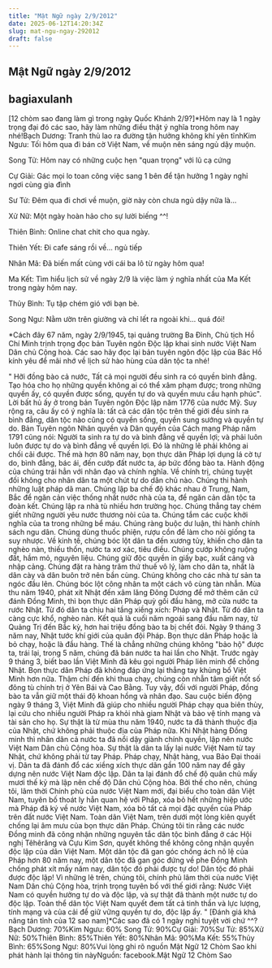```yaml
---
title: "Mật Ngữ ngày 2/9/2012"
date: 2025-06-12T14:20:34Z
slug: mat-ngu-ngay-292012
draft: false
---
```


## Mật Ngữ ngày 2/9/2012

## bagiaxulanh

[12 chòm sao đang làm gì trong ngày Quốc Khánh 2/9?]*Hôm nay là 1 ngày trọng đại đó các sao, hãy làm những điều thật ý nghĩa trong hôm nay nhé!Bạch Dương: Tranh thủ lao ra đường tận hưởng không khí yên tĩnhKim Ngưu: Tối hôm qua đi bán cờ Việt Nam, về muộn nên sáng ngủ dậy muộn.
 
Song Tử: Hôm nay có những cuộc hẹn "quan trọng" với lũ cạ cứng
 
Cự Giải: Gác mọi lo toan công việc sang 1 bên để tận hưởng 1 ngày nghỉ ngơi cùng gia đình
 
Sư Tử: Đêm qua đi chơi về muộn, giờ này còn chưa ngủ dậy nữa là...
 
Xử Nữ: Một ngày hoàn hảo cho sự lười biếng ^^!
 
Thiên Bình: Online chat chit cho qua ngày.
 
Thiên Yết: Đi cafe sáng rồi về... ngủ tiếp
 
Nhân Mã: Đã biến mất cùng với cái ba lô từ ngày hôm qua!
 
Ma Kết: Tìm hiểu lịch sử về ngày 2/9 là việc làm ý nghĩa nhất của Ma Kết trong ngày hôm nay.
 
Thủy Bình: Tụ tập chém gió với bạn bè.
 
Song Ngư: Nằm ườn trên giường và chỉ lết ra ngoài khi... quá đói!
 
*Cách đây 67 năm, ngày 2/9/1945, tại quảng trường Ba Đình, Chủ tịch Hồ Chí Minh trịnh trọng đọc bản Tuyên ngôn Độc lập khai sinh nước Việt Nam Dân chủ Cộng hoà. Các sao hãy đọc lại bản tuyên ngôn độc lập của Bác Hồ kính yêu để mãi nhớ về lịch sử hào hùng của dân tộc ta nhé!
 
 
" Hỡi đồng bào cả nước,
Tất cả mọi người đều sinh ra có quyền bình đẳng. Tạo hóa cho họ những quyền không ai có thể xâm phạm được; trong những quyền ấy, có quyền được sống, quyền tự do và quyền mưu cầu hạnh phúc".
Lời bất hủ ấy ở trong bản Tuyên ngôn Độc lập năm 1776 của nước Mỹ. Suy rộng ra, câu ấy có ý nghĩa là: tất cả các dân tộc trên thế giới đều sinh ra bình đẳng, dân tộc nào cũng có quyền sống, quyền sung sướng và quyền tự do.
Bản Tuyên ngôn Nhân quyền và Dân quyền của Cách mạng Pháp năm 1791 cũng nói: Người ta sinh ra tự do và bình đẳng về quyền lợi; và phải luôn luôn được tự do và bình đẳng về quyền lợi.
Đó là những lẽ phải không ai chối cãi được.
Thế mà hơn 80 năm nay, bọn thực dân Pháp lợi dụng lá cờ tự do, bình đẳng, bác ái, đến cướp đất nước ta, áp bức đồng bào ta. Hành động của chúng trái hẳn với nhân đạo và chính nghĩa.
Về chính trị, chúng tuyệt đối không cho nhân dân ta một chút tự do dân chủ nào.
Chúng thi hành những luật pháp dã man. Chúng lập ba chế độ khác nhau ở Trung, Nam, Bắc để ngăn cản việc thống nhất nước nhà của ta, để ngăn cản dân tộc ta đoàn kết.
Chúng lập ra nhà tù nhiều hơn trường học. Chúng thẳng tay chém giết những người yêu nước thương nòi của ta. Chúng tắm các cuộc khởi nghĩa của ta trong những bể máu.
Chúng ràng buộc dư luận, thi hành chính sách ngu dân.
Chúng dùng thuốc phiện, rượu cồn để làm cho nòi giống ta suy nhược.
Về kinh tế, chúng bóc lột dân ta đến xương tủy, khiến cho dân ta nghèo nàn, thiếu thốn, nước ta xơ xác, tiêu điều. Chúng cướp không ruộng đất, hầm mỏ, nguyên liệu.
Chúng giữ độc quyền in giấy bạc, xuất cảng và nhập cảng.
Chúng đặt ra hàng trăm thứ thuế vô lý, làm cho dân ta, nhất là dân cày và dân buôn trở nên bần cùng.
Chúng không cho các nhà tư sản ta ngóc đầu lên. Chúng bóc lột công nhân ta một cách vô cùng tàn nhẫn.
Mùa thu năm 1940, phát xít Nhật đến xâm lăng Đông Dương để mở thêm căn cứ đánh Đồng Minh, thì bọn thực dân Pháp quỳ gối đầu hàng, mở cửa nước ta rước Nhật. Từ đó dân ta chịu hai tầng xiềng xích: Pháp và Nhật. Từ đó dân ta càng cực khổ, nghèo nàn. Kết quả là cuối năm ngoái sang đầu năm nay, từ Quảng Trị đến Bắc kỳ, hơn hai triệu đồng bào ta bị chết đói.
Ngày 9 tháng 3 năm nay, Nhật tước khí giới của quân đội Pháp. Bọn thực dân Pháp hoặc là bỏ chạy, hoặc là đầu hàng. Thế là chẳng những chúng không "bảo hộ" được ta, trái lại, trong 5 năm, chúng đã bán nước ta hai lần cho Nhật.
Trước ngày 9 tháng 3, biết bao lần Việt Minh đã kêu gọi người Pháp liên minh để chống Nhật. Bọn thực dân Pháp đã không đáp ứng lại thẳng tay khủng bố Việt Minh hơn nữa. Thậm chí đến khi thua chạy, chúng còn nhẫn tâm giết nốt số đông tù chính trị ở Yên Bái và Cao Bằng.
Tuy vậy, đối với người Pháp, đồng bào ta vẫn giữ một thái độ khoan hồng và nhân đạo. Sau cuộc biến động ngày 9 tháng 3, Việt Minh đã giúp cho nhiều người Pháp chạy qua biên thùy, lại cứu cho nhiều người Pháp ra khỏi nhà giam Nhật và bảo vệ tính mạng và tài sản cho họ.
Sự thật là từ mùa thu năm 1940, nước ta đã thành thuộc địa của Nhật, chứ không phải thuộc địa của Pháp nữa. Khi Nhật hàng Đồng minh thì nhân dân cả nước ta đã nổi dậy giành chính quyền, lập nên nước Việt Nam Dân chủ Cộng hòa.
Sự thật là dân ta lấy lại nước Việt Nam từ tay Nhật, chứ không phải từ tay Pháp.
Pháp chạy, Nhật hàng, vua Bảo Đại thoái vị. Dân ta đã đánh đổ các xiềng xích thực dân gần 100 năm nay để gây dựng nên nước Việt Nam độc lập. Dân ta lại đánh đổ chế độ quân chủ mấy mươi thế kỷ mà lập nên chế độ Dân chủ Cộng hòa.
Bởi thế cho nên, chúng tôi, lâm thời Chính phủ của nước Việt Nam mới, đại biểu cho toàn dân Việt Nam, tuyên bố thoát ly hẳn quan hệ với Pháp, xóa bỏ hết những hiệp ước mà Pháp đã ký về nước Việt Nam, xóa bỏ tất cả mọi đặc quyền của Pháp trên đất nước Việt Nam.
Toàn dân Việt Nam, trên dưới một lòng kiên quyết chống lại âm mưu của bọn thực dân Pháp.
Chúng tôi tin rằng các nước Đồng minh đã công nhận những nguyên tắc dân tộc bình đẳng ở các Hội nghị Têhêrăng và Cựu Kim Sơn, quyết không thể không công nhận quyền độc lập của dân Việt Nam.
Một dân tộc đã gan góc chống ách nô lệ của Pháp hơn 80 năm nay, một dân tộc đã gan góc đứng về phe Đồng Minh chống phát xít mấy năm nay, dân tộc đó phải được tự do! Dân tộc đó phải được độc lập!
Vì những lẽ trên, chúng tôi, chính phủ lâm thời của nước Việt Nam Dân chủ Cộng hòa, trịnh trọng tuyên bố với thế giới rằng:
Nước Việt Nam có quyền hưởng tự do và độc lập, và sự thật đã thành một nước tự do độc lập. Toàn thể dân tộc Việt Nam quyết đem tất cả tinh thần và lực lượng, tính mạng và của cải để giữ vững quyền tự do, độc lập ấy. "
 [Đánh giá khả năng tán tỉnh của 12 sao nam]*Các sao đã có 1 ngày nghỉ tuyệt vời chứ ^^?Bạch Dương: 70%Kim Ngưu: 60% Song Tử: 90%Cự Giải: 70%Sư Tử: 85%Xử Nữ: 50%Thiên Bình: 85%Thiên Yết: 80%Nhân Mã: 90%Ma Kết: 55%Thủy Bình: 65%Song Ngư: 80%Vui lòng ghi rõ nguồn Mật Ngữ 12 Chòm Sao khi phát hành lại thông tin nàyNguồn: facebook.Mật Ngữ 12 Chòm Sao